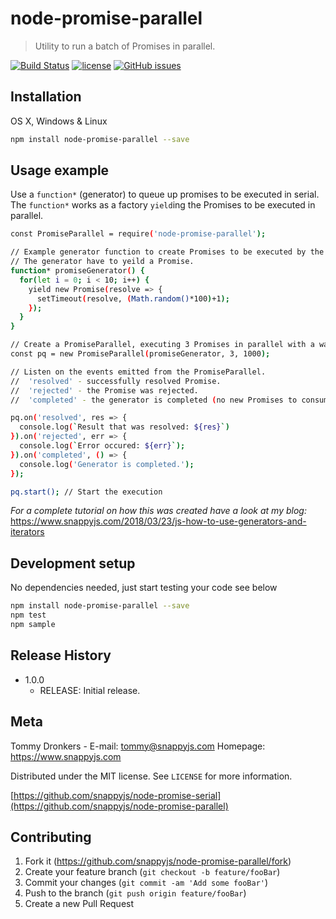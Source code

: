 # node-promise-parallel

> Utility to run a batch of Promises in parallel.

[![Build Status](https://travis-ci.org/snappyjs/node-promise-parallel.svg?branch=master)](https://travis-ci.org/snappyjs/node-promise-parallel)
[![license](https://img.shields.io/github/license/snappyjs/node-promise-parallel.svg)](https://www.github.com/snappyjs/node-request-queue)
[![GitHub issues](https://img.shields.io/github/issues/snappyjs/node-promise-parallel.svg)](https://github.com/snappyjs/node-request-queue/issues)

## Installation

OS X, Windows & Linux

```sh
npm install node-promise-parallel --save
```

## Usage example

Use a `function*` (generator) to queue up promises to be executed in serial. The `function*` works as a factory `yield`ing the Promises to be executed in parallel.

```sh
const PromiseParallel = require('node-promise-parallel');

// Example generator function to create Promises to be executed by the queue.
// The generator have to yeild a Promise.
function* promiseGenerator() {
  for(let i = 0; i < 10; i++) {
    yield new Promise(resolve => {
      setTimeout(resolve, (Math.random()*100)+1);
    });
  }
}

// Create a PromiseParallel, executing 3 Promises in parallel with a waitTime of 1000ms before staring the next one.
const pq = new PromiseParallel(promiseGenerator, 3, 1000);

// Listen on the events emitted from the PromiseParallel.
//  'resolved' - successfully resolved Promise.
//  'rejected' - the Promise was rejected.
//  'completed' - the generator is completed (no new Promises to consume)

pq.on('resolved', res => {
  console.log(`Result that was resolved: ${res}`)
}).on('rejected', err => {
  console.log(`Error occured: ${err}`);
}).on('completed', () => {
  console.log('Generator is completed.');
});

pq.start(); // Start the execution
```

_For a complete tutorial on how this was created have a look at my blog:_ https://www.snappyjs.com/2018/03/23/js-how-to-use-generators-and-iterators

## Development setup

No dependencies needed, just start testing your code see below

```sh
npm install node-promise-parallel --save
npm test
npm sample
```

## Release History

* 1.0.0
  * RELEASE: Initial release.

## Meta

Tommy Dronkers -
E-mail: tommy@snappyjs.com
Homepage: https://www.snappyjs.com

Distributed under the MIT license. See `LICENSE` for more information.

[https://github.com/snappyjs/node-promise-serial](https://github.com/snappyjs/node-promise-parallel)

## Contributing

1.  Fork it (<https://github.com/snappyjs/node-promise-parallel/fork>)
2.  Create your feature branch (`git checkout -b feature/fooBar`)
3.  Commit your changes (`git commit -am 'Add some fooBar'`)
4.  Push to the branch (`git push origin feature/fooBar`)
5.  Create a new Pull Request
